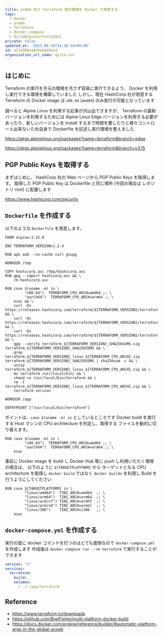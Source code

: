 ```yaml
---
title: arm64 向け terraform 実行環境を Docker で用意する
tags:
  - Docker
  - arm64
  - Terraform
  - docker-compose
  - QiitaEngineerFesta2022
private: false
updated_at: '2023-06-16T14:36:34+09:00'
id: a71a300ea8d4ebb69e14
organization_url_name: qiita-inc
---
```


## はじめに

Terraform の実行を手元の環境を汚さず容易に実行できるよう、 Docker を利用し実行できる環境を構築していました
しかし、現在 HashiCorp 社が用意する Terraform の Docker image は `x86_64` (`amd64`) のみ実行が可能となっています

調べると Alpine Linux を利用する記事が沢山出てきますが、 Terraform の最新バージョンを利用するためには Alpine Linux Edge バージョンを利用する必要があったり、新しいバージョンを Install するまで時間を要したりと様々コントロール出来ないため自身で Dockerfile を記述し実行環境を整えました

https://pkgs.alpinelinux.org/packages?name=terraform&branch=edge

https://pkgs.alpinelinux.org/packages?name=terraform&branch=v3.15

## PGP Public Keys を取得する

まずはじめに、 HashCorp 社の Web ページから PGP Public Keys を取得します。
取得した PGP Public Key は Dockerfile と同じ場所 (今回の場合は レポジトリ root) に配置します

https://www.hashicorp.com/security

## `Dockerfile` を作成する

以下のような `Dockerfile` を用意します。

```dockerfile:Dockerfile
FROM alpine:3.15.0

ENV TERRAFORM_VERSION=1.2.4

RUN apk add --no-cache curl gnupg

WORKDIR /tmp

COPY hashicorp.asc /tmp/hashicorp.asc
RUN gpg --import hashicorp.asc && \
    rm hashicorp.asc

RUN case $(uname -m) in \
         "x86_64")  TERRAFORM_CPU_ARCH=amd64 ;; \
         "aarch64")  TERRAFORM_CPU_ARCH=arm64 ;; \
    esac && \
    curl -Os https://releases.hashicorp.com/terraform/${TERRAFORM_VERSION}/terraform_${TERRAFORM_VERSION}_linux_${TERRAFORM_CPU_ARCH}.zip && \
    curl -Os https://releases.hashicorp.com/terraform/${TERRAFORM_VERSION}/terraform_${TERRAFORM_VERSION}_SHA256SUMS && \
    curl -Os https://releases.hashicorp.com/terraform/${TERRAFORM_VERSION}/terraform_${TERRAFORM_VERSION}_SHA256SUMS.sig && \
    gpg --verify terraform_${TERRAFORM_VERSION}_SHA256SUMS.sig terraform_${TERRAFORM_VERSION}_SHA256SUMS && \
    grep terraform_${TERRAFORM_VERSION}_linux_${TERRAFORM_CPU_ARCH}.zip terraform_${TERRAFORM_VERSION}_SHA256SUMS | sha256sum -c && \
    unzip terraform_${TERRAFORM_VERSION}_linux_${TERRAFORM_CPU_ARCH}.zip && \
    mv terraform /usr/local/bin/ && \
    chmod +x /usr/local/bin/terraform && \
    rm -f terraform_${TERRAFORM_VERSION}_linux_${TERRAFORM_CPU_ARCH}.zip && \
    terraform version

WORKDIR /app

ENTRYPOINT ["/usr/local/bin/terraform"]
```

ポイントは、`case $(uname -m) in` としているところです
Docker build を実行する Host マシンの CPU architecture を判定し、取得する ファイルを動的に切り替えます。

```dockerfile:Dockerfile
RUN case $(uname -m) in \
         "x86_64")  TERRAFORM_CPU_ARCH=amd64 ;; \
         "aarch64")  TERRAFORM_CPU_ARCH=arm64 ;; \
    esac
```

事前に Docker image を build し Docker Hub 等に push し利用いただく環境の場合は、
以下のように `${TARGETPLATFORM}` から ターゲットとなる CPU architecture を取得し `docker build` ではなく `docker buildx` を利用し Build を行うようにしてください

```dockerfile:Dockerfile
RUN case ${TARGETPLATFORM} in \
         "linux/amd64")  TINI_ARCH=amd64  ;; \
         "linux/arm64")  TINI_ARCH=arm64  ;; \
         "linux/arm/v7") TINI_ARCH=armhf  ;; \
         "linux/arm/v6") TINI_ARCH=armel  ;; \
         "linux/386")    TINI_ARCH=i386   ;; \
    esac
```

## `docker-compose.yml` を作成する

実行の度に docker コマンドを打つのはとても面倒なので `docker-compose.yml` を作成します
作成後は `docker compose run --rm terraform` で実行することができます

```yml:docker-compose.yml
version: "3"
services:
  terraform:
    build: .
    volumes:
      - ./:/app/terraform
```

## Reference

- https://www.terraform.io/downloads
- https://github.com/BretFisher/multi-platform-docker-build
- https://docs.docker.com/engine/reference/builder/#automatic-platform-args-in-the-global-scope
